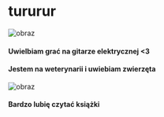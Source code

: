 # tururur
![obraz](https://static5.abixmusic.pl/pol_pl_WASHBURN-WS-300-H-B-gitara-elektryczna-312_2.jpg)
#### Uwielbiam grać na gitarze elektrycznej <3
#### Jestem na weterynarii i uwiebiam zwierzęta
![obraz](https://encrypted-tbn0.gstatic.com/images?q=tbn:ANd9GcSsduzRn6WLLNmsos8WIysfbmYhSWG4EXVpAA&usqp=CAU)
####  Bardzo lubię czytać książki
